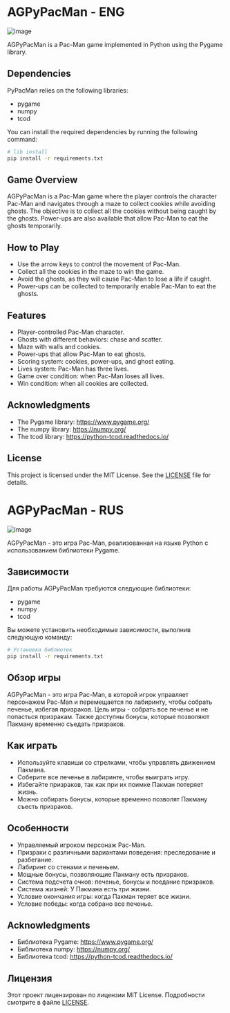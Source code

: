 # AGPyPacMan - ENG

![image](https://github.com/WhiteHodok/AGPyPacMan/assets/39564937/79ece3e8-58e9-40fc-a455-d9b0d864d319)


AGPyPacMan is a Pac-Man game implemented in Python using the Pygame library.

## Dependencies

PyPacMan relies on the following libraries:
- pygame
- numpy
- tcod

You can install the required dependencies by running the following command:

```sh
# lib install
pip install -r requirements.txt
```

## Game Overview

AGPyPacMan is a Pac-Man game where the player controls the character Pac-Man and navigates through a maze to collect cookies while avoiding ghosts. The objective is to collect all the cookies without being caught by the ghosts. Power-ups are also available that allow Pac-Man to eat the ghosts temporarily.

## How to Play

- Use the arrow keys to control the movement of Pac-Man.
- Collect all the cookies in the maze to win the game.
- Avoid the ghosts, as they will cause Pac-Man to lose a life if caught.
- Power-ups can be collected to temporarily enable Pac-Man to eat the ghosts.

## Features

- Player-controlled Pac-Man character.
- Ghosts with different behaviors: chase and scatter.
- Maze with walls and cookies.
- Power-ups that allow Pac-Man to eat ghosts.
- Scoring system: cookies, power-ups, and ghost eating.
- Lives system: Pac-Man has three lives.
- Game over condition: when Pac-Man loses all lives.
- Win condition: when all cookies are collected.

## Acknowledgments

- The Pygame library: https://www.pygame.org/
- The numpy library: https://numpy.org/
- The tcod library: https://python-tcod.readthedocs.io/

## License

This project is licensed under the MIT License. See the [LICENSE](LICENSE) file for details.



# AGPyPacMan - RUS

![image](https://github.com/WhiteHodok/AGPyPacMan/assets/39564937/79ece3e8-58e9-40fc-a455-d9b0d864d319)

AGPyPacMan - это игра Pac-Man, реализованная на языке Python с использованием библиотеки Pygame.

## Зависимости

Для работы AGPyPacMan требуются следующие библиотеки:
- pygame
- numpy
- tcod

Вы можете установить необходимые зависимости, выполнив следующую команду:

```sh
# Установка библиотек
pip install -r requirements.txt
```

## Обзор игры

AGPyPacMan - это игра Pac-Man, в которой игрок управляет персонажем Pac-Man и перемещается по лабиринту, чтобы собрать печенье, избегая призраков. Цель игры - собрать все печенье и не попасться призракам. Также доступны бонусы, которые позволяют Пакману временно съедать призраков.

## Как играть

- Используйте клавиши со стрелками, чтобы управлять движением Пакмана.
- Соберите все печенье в лабиринте, чтобы выиграть игру.
- Избегайте призраков, так как при их поимке Пакман потеряет жизнь.
- Можно собирать бонусы, которые временно позволят Пакману съесть призраков.

## Особенности

- Управляемый игроком персонаж Pac-Man.
- Призраки с различными вариантами поведения: преследование и разбегание.
- Лабиринт со стенами и печеньем.
- Мощные бонусы, позволяющие Пакману есть призраков.
- Система подсчета очков: печенье, бонусы и поедание призраков.
- Система жизней: У Пакмана есть три жизни.
- Условие окончания игры: когда Пакман теряет все жизни.
- Условие победы: когда собрано все печенье.

## Acknowledgments

- Библиотека Pygame: https://www.pygame.org/
- Библиотека numpy: https://numpy.org/
- Библиотека tcod: https://python-tcod.readthedocs.io/

## Лицензия

Этот проект лицензирован по лицензии MIT License. Подробности смотрите в файле [LICENSE](LICENSE).
